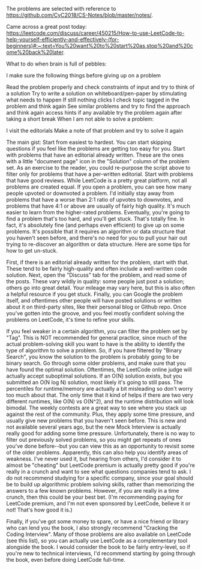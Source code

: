 The problems are selected with reference to https://github.com/CyC2018/CS-Notes/blob/master/notes/.

Came across a great post today: https://leetcode.com/discuss/career/450215/How-to-use-LeetCode-to-help-yourself-efficiently-and-effectively-(for-beginners)#:~:text=You%20want%20to%20start%20as,stop%20and%20come%20back%20later.

What to do when brain is full of pebbles:

I make sure the following things before giving up on a problem

Read the problem properly and check constraints of input and try to think of a solution
Try to write a solution on whiteboard/pen-paper by stimulating what needs to happen
If still nothing clicks I check topic tagged in the problem and think again
See similar problems and try to find the approach and think again
access hints if any available
try the problem again after taking a short break
When I am not able to solve a problem:

I visit the editorials Make a note of that problem and try to solve it again

The main gist: Start from easiest to hardest. You can start skipping questions if you feel like the problems are getting too easy for you. Start with problems that have an editorial already written. These are the ones with a little "document page" icon in the "Solution" column of the problem set. As an exercise to the reader, you could re-purpose the script above to filter only for problems that have a per-written editorial. Start with problems that have good reviews. While LeetCode is a pretty great platform, not all problems are created equal. If you open a problem, you can see how many people upvoted or downvoted a problem. I'd initially stay away from problems that have a worse than 2:1 ratio of upvotes to downvotes, and problems that have 4:1 or above are usually of fairly high quality. It's much easier to learn from the higher-rated problems. Eventually, you're going to find a problem that's too hard, and you'll get stuck. That's totally fine. In fact, it's absolutely fine (and perhaps even efficient) to give up on some problems. It's possible that it requires an algorithm or data structure that you haven't seen before, and there's no need for you to pull your hair out trying to re-discover an algorithm or data structure. Here are some tips for how to get un-stuck.

First, if there is an editorial already written for the problem, start with that. These tend to be fairly high-quality and often include a well-written code solution. Next, open the "Discuss" tab for the problem, and read some of the posts. These vary wildly in quality: some people just post a solution; others go into great detail. Your mileage may vary here, but this is also often a helpful resource if you get stuck. Finally, you can Google the problem itself, and oftentimes other people will have posted solutions or written about it on third-party sites, like their personal blog or Github repo. Once you've gotten into the groove, and you feel mostly confident solving the problems on LeetCode, it's time to refine your skills.

If you feel weaker in a certain algorithm, you can filter the problem set by "Tag". This is NOT recommended for general practice, since much of the actual problem-solving skill you want to have is the ability to identify the type of algorithm to solve a problem. So, if you have filtered by "Binary Search", you know the solution to the problem is probably going to be binary search. Go through some older problems, and make sure that you have found the optimal solution. Oftentimes, the LeetCode online judge will actually accept suboptimal solutions. If an O(N) solution exists, but you submitted an O(N log N) solution, most likely it's going to still pass. The percentiles for runtime/memory are actually a bit misleading so don't worry too much about that. The only time that it kind of helps if there are two very different runtimes, like O(N) vs O(N^2), and the runtime distribution will look bimodal. The weekly contests are a great way to see where you stack up against the rest of the community. Plus, they apply some time pressure, and usually give new problems that you haven't seen before. This is new and not available several years ago, but the new Mock Interview is actually really good for adding some time pressure. Unfortunately, there is no way to filter out previously solved problems, so you might get repeats of ones you've done before--but you can view this as an opportunity to revisit some of the older problems. Apparently, this can also help you identify areas of weakness. I've never used it, but hearing from others, I'd consider it to almost be "cheating" but LeetCode premium is actually pretty good if you're really in a crunch and want to see what questions companies tend to ask. I do not recommend studying for a specific company, since your goal should be to build up algorithmic problem solving skills, rather than memorizing the answers to a few known problems. However, if you are really in a time crunch, then this could be your best bet. (I'm recommending paying for LeetCode premium, and I'm not even sponsored by LeetCode, believe it or not! That's how good it is.)

Finally, if you've got some money to spare, or have a nice friend or library who can lend you the book, I also strongly recommend "Cracking the Coding Interview". Many of those problems are also available on LeetCode (see this list), so you can actually use LeetCode as a complementary tool alongside the book. I would consider the book to be fairly entry-level, so if you're new to technical interviews, I'd recommend starting by going through the book, even before doing LeetCode full-time.
